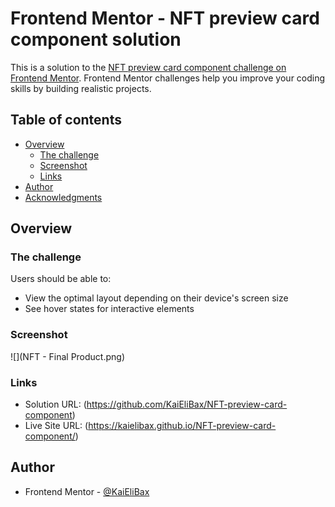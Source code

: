 # Frontend Mentor - NFT preview card component solution

This is a solution to the [NFT preview card component challenge on Frontend Mentor](https://www.frontendmentor.io/challenges/nft-preview-card-component-SbdUL_w0U). Frontend Mentor challenges help you improve your coding skills by building realistic projects.

## Table of contents

- [Overview](#overview)
  - [The challenge](#the-challenge)
  - [Screenshot](#screenshot)
  - [Links](#links)
- [Author](#author)
- [Acknowledgments](#acknowledgments)


## Overview

### The challenge

Users should be able to:

- View the optimal layout depending on their device's screen size
- See hover states for interactive elements

### Screenshot

![](NFT - Final Product.png)

### Links

- Solution URL: (https://github.com/KaiEliBax/NFT-preview-card-component)
- Live Site URL: (https://kaielibax.github.io/NFT-preview-card-component/)

## Author

- Frontend Mentor - [@KaiEliBax](https://www.frontendmentor.io/profile/KaiEliBax)
